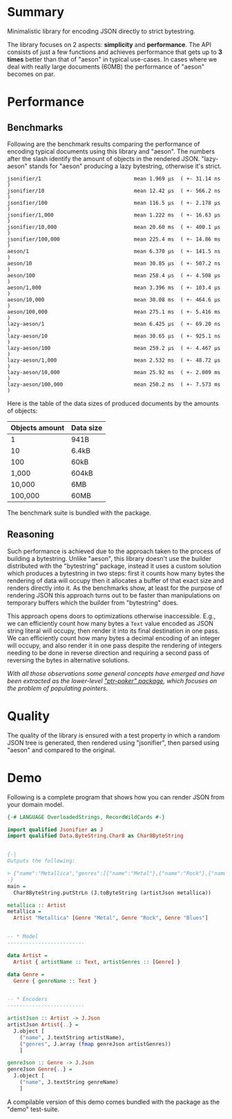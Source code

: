 # Summary

Minimalistic library for encoding JSON directly to strict bytestring.

The library focuses on 2 aspects: **simplicity** and **performance**.
The API consists of just a few functions and
achieves performance that gets up to **3 times** better than that of "aeson"
in typical use-cases.
In cases where we deal with really large documents (60MB) the performance
of "aeson" becomes on par.

# Performance

## Benchmarks

Following are the benchmark results comparing the performance
of encoding typical documents using this library and "aeson".
The numbers after the slash identify the amount of objects in
the rendered JSON.
"lazy-aeson" stands for "aeson" producing a lazy bytestring,
otherwise it's strict.

```
jsonifier/1                              mean 1.969 μs  ( +- 31.14 ns  )
jsonifier/10                             mean 12.42 μs  ( +- 566.2 ns  )
jsonifier/100                            mean 116.5 μs  ( +- 2.178 μs  )
jsonifier/1,000                          mean 1.222 ms  ( +- 16.63 μs  )
jsonifier/10,000                         mean 20.60 ms  ( +- 400.1 μs  )
jsonifier/100,000                        mean 225.4 ms  ( +- 14.86 ms  )
aeson/1                                  mean 6.370 μs  ( +- 141.5 ns  )
aeson/10                                 mean 30.85 μs  ( +- 507.2 ns  )
aeson/100                                mean 258.4 μs  ( +- 4.508 μs  )
aeson/1,000                              mean 3.396 ms  ( +- 103.4 μs  )
aeson/10,000                             mean 30.08 ms  ( +- 464.6 μs  )
aeson/100,000                            mean 275.1 ms  ( +- 5.416 ms  )
lazy-aeson/1                             mean 6.425 μs  ( +- 69.20 ns  )
lazy-aeson/10                            mean 30.65 μs  ( +- 925.1 ns  )
lazy-aeson/100                           mean 259.2 μs  ( +- 4.467 μs  )
lazy-aeson/1,000                         mean 2.532 ms  ( +- 48.72 μs  )
lazy-aeson/10,000                        mean 25.92 ms  ( +- 2.009 ms  )
lazy-aeson/100,000                       mean 250.2 ms  ( +- 7.573 ms  )
```

Here is the table of the data sizes of produced documents by the amounts of objects:

Objects amount | Data size
-- | --
1 | 941B
10 | 6.4kB
100 | 60kB
1,000 | 604kB
10,000 | 6MB
100,000 | 60MB

The benchmark suite is bundled with the package.

## Reasoning

Such performance is achieved due to the approach taken to the process of building a bytestring. Unlike "aeson", this library doesn't use the builder distributed with the "bytestring" package, instead it uses a custom solution which produces a bytestring in two steps: first it counts how many bytes the rendering of data will occupy then it allocates a buffer of that exact size and renders directly into it. As the benchmarks show, at least for the purpose of rendering JSON this approach turns out to be faster than manipulations on temporary buffers which the builder from "bytestring" does.

This approach opens doors to optimizations otherwise inaccessible. E.g., we can efficiently count how many bytes a `Text` value encoded as JSON string literal will occupy, then render it into its final destination in one pass. We can efficiently count how many bytes a decimal encoding of an integer will occupy, and also render it in one pass despite the rendering of integers needing to be done in reverse direction and requiring a second pass of reversing the bytes in alternative solutions.

*With all those observations some general concepts have emerged and have been extracted as the lower-level ["ptr-poker" package](https://github.com/nikita-volkov/ptr-poker), which focuses on the problem of populating pointers.*

# Quality

The quality of the library is ensured with a test property in which a random JSON tree is generated, then rendered using "jsonifier", then parsed using "aeson" and compared to the original.

# Demo

Following is a complete program that shows how you can render
JSON from your domain model.

```haskell
{-# LANGUAGE OverloadedStrings, RecordWildCards #-}

import qualified Jsonifier as J
import qualified Data.ByteString.Char8 as Char8ByteString


{-|
Outputs the following:

> {"name":"Metallica","genres":[{"name":"Metal"},{"name":"Rock"},{"name":"Blues"}]}
-}
main =
  Char8ByteString.putStrLn (J.toByteString (artistJson metallica))

metallica :: Artist
metallica =
  Artist "Metallica" [Genre "Metal", Genre "Rock", Genre "Blues"]


-- * Model
-------------------------

data Artist =
  Artist { artistName :: Text, artistGenres :: [Genre] }

data Genre =
  Genre { genreName :: Text }


-- * Encoders
-------------------------

artistJson :: Artist -> J.Json
artistJson Artist{..} =
  J.object [
    ("name", J.textString artistName),
    ("genres", J.array (fmap genreJson artistGenres))
    ]

genreJson :: Genre -> J.Json
genreJson Genre{..} =
  J.object [
    ("name", J.textString genreName)
    ]
```

A compilable version of this demo comes bundled with the package as the \"demo\" test-suite.
